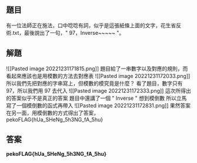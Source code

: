 ## 題目
有一位法師正在施法，口中唸唸有詞，似乎是這張紙條上面的文字，花生省反術.txt，最後說出了一句，" 97，Inverse~~~~~ "。

## 解題
![[Pasted image 20221231171815.png]]
題目給了一串數字以及對應的規則，而看起來應該也是用模數的方法去對應表
![[Pasted image 20221231172033.png]]
所以我們先把對應的字串寫上，但模數的模究竟是什麼？
看了題目，數字只有 97，所以我們用 97 去代入
![[Pasted image 20221231172333.png]]
這次所得出的答案似乎不是真正的答案
題目中還講了一個 " Inverse "
想到模倒數
所以立馬寫了一個模倒數的函式再帶入
![[Pasted image 20221231172831.png]]
果然答案在另一面，用模倒數的方式得出了答案，pekoFLAG{hUa_SHeNg_5h3NG_fA_5hu}
## 答案
**pekoFLAG{hUa_SHeNg_5h3NG_fA_5hu}**